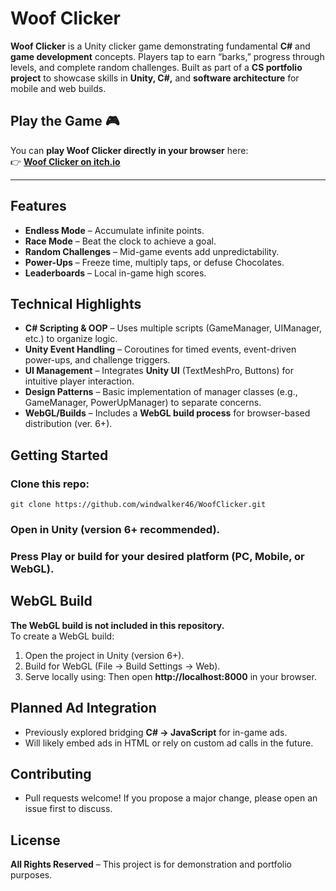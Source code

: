 # Woof Clicker

**Woof Clicker** is a Unity clicker game demonstrating fundamental **C#** and **game development** concepts. Players tap to earn “barks,” progress through levels, and complete random challenges. Built as part of a **CS portfolio project** to showcase skills in **Unity, C#,** and **software architecture** for mobile and web builds.

## Play the Game 🎮  

You can **play Woof Clicker directly in your browser** here:  
👉 [**Woof Clicker on itch.io**](https://h0wl06.itch.io/woof-clicker)  

---

## Features

- **Endless Mode** – Accumulate infinite points.
- **Race Mode** – Beat the clock to achieve a goal.
- **Random Challenges** – Mid-game events add unpredictability.
- **Power-Ups** – Freeze time, multiply taps, or defuse Chocolates.
- **Leaderboards** – Local in-game high scores.

## Technical Highlights

- **C# Scripting & OOP** – Uses multiple scripts (GameManager, UIManager, etc.) to organize logic.
- **Unity Event Handling** – Coroutines for timed events, event-driven power-ups, and challenge triggers.
- **UI Management** – Integrates **Unity UI** (TextMeshPro, Buttons) for intuitive player interaction.
- **Design Patterns** – Basic implementation of manager classes (e.g., GameManager, PowerUpManager) to separate concerns.
- **WebGL/Builds** – Includes a **WebGL build process** for browser-based distribution (ver. 6+).

## Getting Started

### Clone this repo:
```
git clone https://github.com/windwalker46/WoofClicker.git
```

### Open in Unity (version 6+ recommended).

### Press Play or build for your desired platform (PC, Mobile, or WebGL).

## WebGL Build

**The WebGL build is not included in this repository.**  
To create a WebGL build:
1. Open the project in Unity (version 6+).
2. Build for WebGL (File → Build Settings → Web).
3. Serve locally using:
Then open **http://localhost:8000** in your browser.

## Planned Ad Integration

- Previously explored bridging **C# → JavaScript** for in-game ads.
- Will likely embed ads in HTML or rely on custom ad calls in the future.

## Contributing

- Pull requests welcome! If you propose a major change, please open an issue first to discuss.

## License

**All Rights Reserved** – This project is for demonstration and portfolio purposes.

